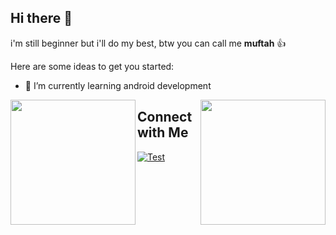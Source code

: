 ## Hi there 👋
i'm still beginner but i'll do my best, btw you can call me <b>muftah</b> 👍


Here are some ideas to get you started:

- 🌱 I’m currently learning android development


<a href="https://github.com/anuraghazra/github-readme-stats">
  <img height=200 align="left" src="https://github-readme-stats.vercel.app/api?username=muftahh&theme=tokyonight&show_icons=true" />
</a>
<a href="https://github.com/anuraghazra/convoychat">
  <img height=200 align="right" src="https://github-readme-stats.vercel.app/api/top-langs?username=muftahh&theme=tokyonight&show_icons=true&layout=compact&langs_count=8&card_width=320" />
</a>





## Connect with Me
[![Test](https://img.icons8.com/fluency/48/null/instagram-new.png)](https://www.instagram.com/muftahh_/)
